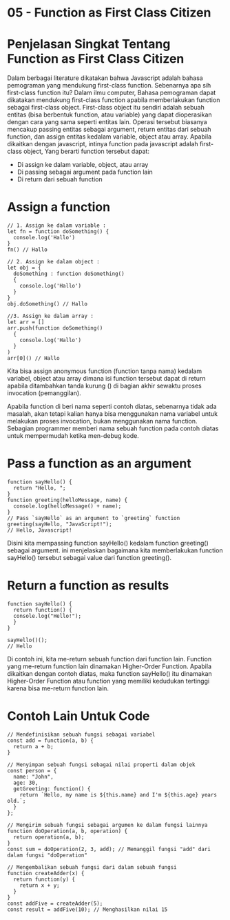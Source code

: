 # 05 - Function as First Class Citizen

# Penjelasan Singkat Tentang Function as First Class Citizen

Dalam berbagai literature dikatakan bahwa Javascript adalah bahasa pemograman yang mendukung first-class function. Sebenarnya apa sih first-class function itu? Dalam ilmu computer, Bahasa pemograman dapat dikatakan mendukung first-class function apabila memberlakukan function sebagai first-class object. First-class object itu sendiri adalah sebuah entitas (bisa berbentuk function, atau variable) yang dapat dioperasikan dengan cara yang sama seperti entitas lain. Operasi tersebut biasanya mencakup passing entitas sebagai argument, return entitas dari sebuah function, dan assign entitas kedalam variable, object atau array. Apabila dikaitkan dengan javascript, intinya function pada javascript adalah first-class object, Yang berarti function tersebut dapat:

- Di assign ke dalam variable, object, atau array
- Di passing sebagai argument pada function lain
- Di return dari sebuah function

# Assign a function
```
// 1. Assign ke dalam variable : 
let fn = function doSomething() {
  console.log('Hallo')
}
fn() // Hallo

// 2. Assign ke dalam object : 
let obj = { 
  doSomething : function doSomething()
  {
    console.log('Hallo')
  }
}
obj.doSomething() // Hallo

//3. Assign ke dalam array : 
let arr = []
arr.push(function doSomething() 
  {
    console.log('Hallo')     
  }
)
arr[0]() // Hallo
```    
Kita bisa assign anonymous function (function tanpa nama) kedalam variabel, object atau array dimana isi function tersebut dapat di return apabila ditambahkan tanda kurung () di bagian akhir sewaktu proses invocation (pemanggilan).

Apabila function di beri nama seperti contoh diatas, sebenarnya tidak ada masalah, akan tetapi kalian hanya bisa menggunakan nama variabel untuk melakukan proses invocation, bukan menggunakan nama function. Sebagian programmer memberi nama sebuah function pada contoh diatas untuk mempermudah ketika men-debug kode.

# Pass a function as an argument
```
function sayHello() {
  return "Hello, ";
}
function greeting(helloMessage, name) {
  console.log(helloMessage() + name);
}
// Pass `sayHello` as an argument to `greeting` function
greeting(sayHello, "JavaScript!");
// Hello, Javascript!
```
Disini kita mempassing function sayHello() kedalam function greeting() sebagai argument. ini menjelaskan bagaimana kita memberlakukan function sayHello() tersebut sebagai value dari function greeting().

# Return a function as results
```
function sayHello() {
  return function() {
  console.log("Hello!");
  }
}

sayHello()();
// Hello
```
Di contoh ini, kita me-return sebuah function dari function lain. Function yang me-return function lain dinamakan Higher-Order Function. Apabila dikaitkan dengan contoh diatas, maka function sayHello() itu dinamakan Higher-Order Function atau function yang memiliki kedudukan tertinggi karena bisa me-return function lain.

# Contoh Lain Untuk Code
```
// Mendefinisikan sebuah fungsi sebagai variabel
const add = function(a, b) {
  return a + b;
}

// Menyimpan sebuah fungsi sebagai nilai properti dalam objek
const person = {
  name: "John",
  age: 30,
  getGreeting: function() {
    return `Hello, my name is ${this.name} and I'm ${this.age} years old.`;
  }
};

// Mengirim sebuah fungsi sebagai argumen ke dalam fungsi lainnya
function doOperation(a, b, operation) {
  return operation(a, b);
}
const sum = doOperation(2, 3, add); // Memanggil fungsi "add" dari dalam fungsi "doOperation"

// Mengembalikan sebuah fungsi dari dalam sebuah fungsi
function createAdder(x) {
  return function(y) {
    return x + y;
  }
}
const addFive = createAdder(5);
const result = addFive(10); // Menghasilkan nilai 15
```
